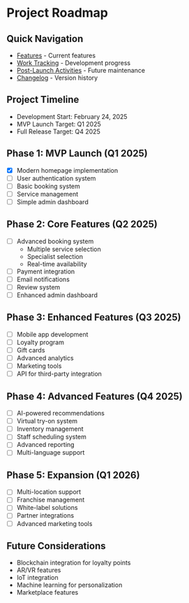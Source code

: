 # Project Roadmap

## Quick Navigation
- [Features](FEATURES.md) - Current features
- [Work Tracking](WORK_TRACKING.md) - Development progress
- [Post-Launch Activities](POST_LAUNCH.md) - Future maintenance
- [Changelog](CHANGELOG.md) - Version history

## Project Timeline
- Development Start: February 24, 2025
- MVP Launch Target: Q1 2025
- Full Release Target: Q4 2025

## Phase 1: MVP Launch (Q1 2025)
- [x] Modern homepage implementation
- [ ] User authentication system
- [ ] Basic booking system
- [ ] Service management
- [ ] Simple admin dashboard

## Phase 2: Core Features (Q2 2025)
- [ ] Advanced booking system
  - Multiple service selection
  - Specialist selection
  - Real-time availability
- [ ] Payment integration
- [ ] Email notifications
- [ ] Review system
- [ ] Enhanced admin dashboard

## Phase 3: Enhanced Features (Q3 2025)
- [ ] Mobile app development
- [ ] Loyalty program
- [ ] Gift cards
- [ ] Advanced analytics
- [ ] Marketing tools
- [ ] API for third-party integration

## Phase 4: Advanced Features (Q4 2025)
- [ ] AI-powered recommendations
- [ ] Virtual try-on system
- [ ] Inventory management
- [ ] Staff scheduling system
- [ ] Advanced reporting
- [ ] Multi-language support

## Phase 5: Expansion (Q1 2026)
- [ ] Multi-location support
- [ ] Franchise management
- [ ] White-label solutions
- [ ] Partner integrations
- [ ] Advanced marketing tools

## Future Considerations
- Blockchain integration for loyalty points
- AR/VR features
- IoT integration
- Machine learning for personalization
- Marketplace features

